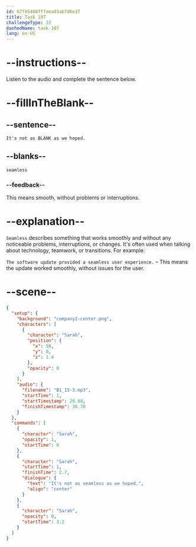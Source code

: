 ```yaml
---
id: 67f05488fffeea03ab7d6e3f
title: Task 107
challengeType: 22
dashedName: task-107
lang: en-US
---
```


<!-- (Audio) Sarah: It's not as seamless as we hoped. -->

# --instructions--

Listen to the audio and complete the sentence below.

# --fillInTheBlank--

## --sentence--

`It's not as BLANK as we hoped.`

## --blanks--

`seamless`

### --feedback--

This means smooth, without problems or interruptions.

# --explanation--

`Seamless` describes something that works smoothly and without any noticeable problems, interruptions, or changes. It's often used when talking about technology, teamwork, or transitions. For example:

`The software update provided a seamless user experience.` – This means the update worked smoothly, without issues for the user.

# --scene--

```json
{
  "setup": {
    "background": "company2-center.png",
    "characters": [
      {
        "character": "Sarah",
        "position": {
          "x": 50,
          "y": 0,
          "z": 1.4
        },
        "opacity": 0
      }
    ],
    "audio": {
      "filename": "B1_15-3.mp3",
      "startTime": 1,
      "startTimestamp": 29.08,
      "finishTimestamp": 30.78
    }
  },
  "commands": [
    {
      "character": "Sarah",
      "opacity": 1,
      "startTime": 0
    },
    {
      "character": "Sarah",
      "startTime": 1,
      "finishTime": 2.7,
      "dialogue": {
        "text": "It's not as seamless as we hoped.",
        "align": "center"
      }
    },
    {
      "character": "Sarah",
      "opacity": 0,
      "startTime": 3.2
    }
  ]
}
```
